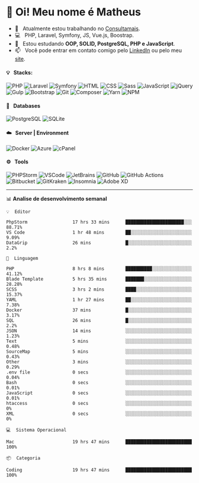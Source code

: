# 👋 Oi! Meu nome é Matheus

- 🔭 &nbsp; Atualmente estou trabalhando no [Consultamais](https://consultamais.com.br/).
- 💻 &nbsp; PHP, Laravel, Symfony, JS, Vue.js, Boostrap.
- 🌱 &nbsp; Estou estudando **OOP, SOLID, PostgreSQL, PHP e JavaScript**.
- 📫 &nbsp; Você pode entrar em contato comigo pelo [LinkedIn](https://www.linkedin.com/in/matheuscamargoxavier/) ou pelo meu [site](https://matheuscamargo.co).

#### 💡 &nbsp; Stacks:
![PHP](https://img.shields.io/badge/-PHP-777BB4?&logo=php&logoColor=FFFFFF)
![Laravel](https://img.shields.io/badge/-Laravel-FF2D20?&logo=laravel&logoColor=FFFFFF)
![Symfony](https://img.shields.io/badge/-Symfony-000000?&logo=symfony&logoColor=FFFFFF)
![HTML](https://img.shields.io/badge/-HTML-E34F26?&logo=html5&logoColor=FFFFFF)
![CSS](https://img.shields.io/badge/-CSS-1572B6?&logo=css3&logoColor=FFFFFF)
![Sass](https://img.shields.io/badge/-Sass-CC6699?&logo=sass&logoColor=FFFFFF)
![JavaScript](https://img.shields.io/badge/-JavaScript-F7DF1E?&logo=javascript&logoColor=FFFFFF)
![jQuery](https://img.shields.io/badge/-jQuery-0769AD?&logo=jquery&logoColor=FFFFFF)
![Gulp](https://img.shields.io/badge/-Gulp-CF4647?&logo=gulp&logoColor=FFFFFF)
![Bootstrap](https://img.shields.io/badge/-Bootstrap-7952B3?&logo=bootstrap&logoColor=FFFFFF)
![Git](https://img.shields.io/badge/-Git-F05032?&logo=git&logoColor=FFFFFF)
![Composer](https://img.shields.io/badge/-Composer-885630?&logo=composer&logoColor=FFFFFF)
![Yarn](https://img.shields.io/badge/-Yarn-2C8EBB?&logo=yarn&logoColor=FFFFFF)
![NPM](https://img.shields.io/badge/-npm-CB3837?&logo=npm&logoColor=FFFFFF)

#### 💾 &nbsp; Databases
![PostgreSQL](https://img.shields.io/badge/-PostgreSQL-336791?&logo=PostgreSQL&logoColor=FFFFFF)
![SQLite](https://img.shields.io/badge/-SQLite-003B57?&logo=SQLite&logoColor=FFFFFF)

#### ☁️ &nbsp; Server | Environment
![Docker](https://img.shields.io/badge/-Docker-2496ED?&logo=docker&logoColor=FFFFFF)
![Azure](https://img.shields.io/badge/-Azure-0089D6?&logo=microsoft%20azure&logoColor=FFFFFF)
![cPanel](https://img.shields.io/badge/-cPanel-FF6C2C?&logo=cpanel&logoColor=FFFFFF)

#### ⚙️ &nbsp; Tools
![PHPStorm](https://img.shields.io/badge/-PHPStorm-000000?&logo=PHPStorm&logoColor=FFFFFF)
![VSCode](https://img.shields.io/badge/-VSCode-007ACC?&logo=Visual%20Studio%20Code&logoColor=FFFFFF) 
![JetBrains](https://img.shields.io/badge/-JetBrains-000000?&logo=jetbrains&logoColor=FFFFFF) 
![GitHub](https://img.shields.io/badge/-GitHub-181717?&logo=github&logoColor=FFFFFF) 
![GitHub Actions](https://img.shields.io/badge/-GitHub%20Actions-181717?&logo=GitHub%20Actions&logoColor=FFFFFF) 
![Bitbucket](https://img.shields.io/badge/-Bitbucket-0052CC?&logo=bitbucket&logoColor=FFFFFF)
![GitKraken](https://img.shields.io/badge/-GitKraken-179287?&logo=GitKraken&logoColor=FFFFFF)
![Insomnia](https://img.shields.io/badge/-Insomnia-5849BE?&logo=Insomnia&logoColor=FFFFFF)
![Adobe XD](https://img.shields.io/badge/-Adobe%20XD-FF61F6?&logo=adobe%20xd&logoColor=FFFFFF) 
_______

📊  **Analise de desenvolvimento semanal**
```text
💡  Editor

PhpStorm                 17 hrs 33 mins      ██████████████████████░░░     88.71%
VS Code                  1 hr 48 mins        ██░░░░░░░░░░░░░░░░░░░░░░░      9.09%
DataGrip                 26 mins             █░░░░░░░░░░░░░░░░░░░░░░░░       2.2%
```
```text
💬  Linguagem

PHP                      8 hrs 8 mins        ██████████░░░░░░░░░░░░░░░     41.12%
Blade Template           5 hrs 35 mins       ███████░░░░░░░░░░░░░░░░░░     28.28%
SCSS                     3 hrs 2 mins        ████░░░░░░░░░░░░░░░░░░░░░     15.37%
YAML                     1 hr 27 mins        ██░░░░░░░░░░░░░░░░░░░░░░░      7.38%
Docker                   37 mins             █░░░░░░░░░░░░░░░░░░░░░░░░      3.17%
SQL                      26 mins             █░░░░░░░░░░░░░░░░░░░░░░░░       2.2%
JSON                     14 mins             ░░░░░░░░░░░░░░░░░░░░░░░░░      1.23%
Text                     5 mins              ░░░░░░░░░░░░░░░░░░░░░░░░░      0.48%
SourceMap                5 mins              ░░░░░░░░░░░░░░░░░░░░░░░░░      0.43%
Other                    3 mins              ░░░░░░░░░░░░░░░░░░░░░░░░░      0.29%
.env file                0 secs              ░░░░░░░░░░░░░░░░░░░░░░░░░      0.04%
Bash                     0 secs              ░░░░░░░░░░░░░░░░░░░░░░░░░      0.01%
JavaScript               0 secs              ░░░░░░░░░░░░░░░░░░░░░░░░░      0.01%
htaccess                 0 secs              ░░░░░░░░░░░░░░░░░░░░░░░░░         0%
XML                      0 secs              ░░░░░░░░░░░░░░░░░░░░░░░░░         0%
```
```text
💻  Sistema Operacional

Mac                      19 hrs 47 mins      █████████████████████████       100%
```
```text
📦  Categoria

Coding                   19 hrs 47 mins      █████████████████████████       100%
```
